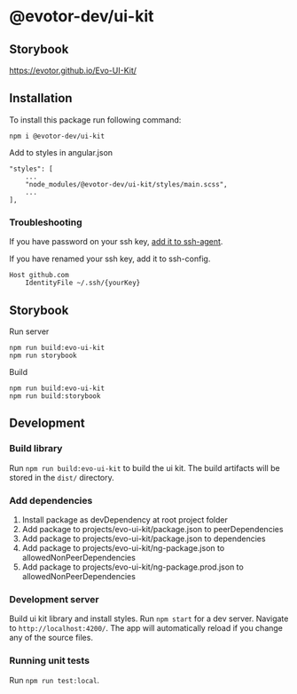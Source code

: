 # @evotor-dev/ui-kit

## Storybook

https://evotor.github.io/Evo-UI-Kit/

## Installation

To install this package run following command:

```
npm i @evotor-dev/ui-kit
```

Add to styles in angular.json

```
"styles": [
    ...
    "node_modules/@evotor-dev/ui-kit/styles/main.scss",
    ...
],
```
### Troubleshooting

If you have password on your ssh key, [add it to ssh-agent](https://help.github.com/articles/generating-a-new-ssh-key-and-adding-it-to-the-ssh-agent/#adding-your-ssh-key-to-the-ssh-agent).

If you have renamed your ssh key, add it to ssh-config.

```
Host github.com
    IdentityFile ~/.ssh/{yourKey}
```

## Storybook

Run server

```
npm run build:evo-ui-kit
npm run storybook
```

Build

```
npm run build:evo-ui-kit
npm run build:storybook
```

## Development

### Build library

Run `npm run build:evo-ui-kit` to build the ui kit. The build artifacts will be stored in the `dist/` directory.

### Add dependencies

1. Install package as devDependency at root project folder
1. Add package to projects/evo-ui-kit/package.json to peerDependencies
1. Add package to projects/evo-ui-kit/package.json to dependencies
1. Add package to projects/evo-ui-kit/ng-package.json to allowedNonPeerDependencies
1. Add package to projects/evo-ui-kit/ng-package.prod.json to allowedNonPeerDependencies

### Development server

Build ui kit library and install styles. Run `npm start` for a dev server. Navigate to `http://localhost:4200/`. The app will automatically reload if you change any of the source files.

### Running unit tests

Run `npm run test:local`.
